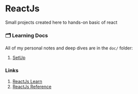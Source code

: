 # ReactJs
Small projects created here to hands-on basic of react

### 🗂️ Learning Docs
All of my personal notes and deep dives are in the `doc/` folder:
1. [SetUp](./doc/SetUp.md)

### Links
1. [ReactJs Learn](https://react.dev/learn)
2. [ReactJs Reference](https://react.dev/reference/react)